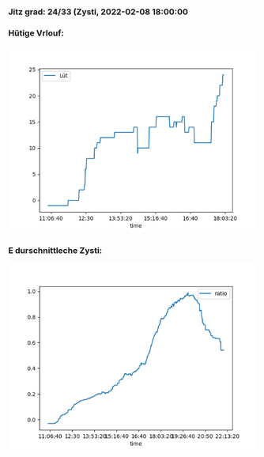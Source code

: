 ### Jitz grad: 24/33 (Zysti, 2022-02-08 18:00:00

### Hütige Vrlouf:
![Graph](Today.png)

### E durschnittleche Zysti:
![Graph](Zysti.png)